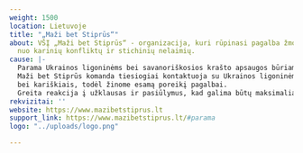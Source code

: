 ```yaml
---
weight: 1500
location: Lietuvoje
title: "„Maži bet Stiprūs“"
about: VŠĮ „Maži bet Stiprūs“ - organizacija, kuri rūpinasi pagalba žmonėms, nukentėjusiems
  nuo karinių konfliktų ir stichinių nelaimių.
cause: |-
  Parama Ukrainos ligoninėms bei savanoriškosios krašto apsaugos būriams.
  Maži bet Stiprūs komanda tiesiogiai kontaktuoja su Ukrainos ligoninėmis
  bei kariškiais, todėl žinome esamą poreikį pagalbai.
  Greita reakcija į užklausas ir pasiūlymus, kad galima būtų maksimaliai efektyviai surinkti paramą ir ją paskirstyti.
rekvizitai: ''
website: https://www.mazibetstiprus.lt
support_link: https://www.mazibetstiprus.lt/#parama
logo: "../uploads/logo.png"

---
```

